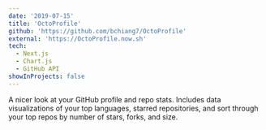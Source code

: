 ```yaml
---
date: '2019-07-15'
title: 'OctoProfile'
github: 'https://github.com/bchiang7/OctoProfile'
external: 'https://OctoProfile.now.sh'
tech:
  - Next.js
  - Chart.js
  - GitHub API
showInProjects: false
---
```


A nicer look at your GitHub profile and repo stats. Includes data visualizations of your top languages, starred repositories, and sort through your top repos by number of stars, forks, and size.
